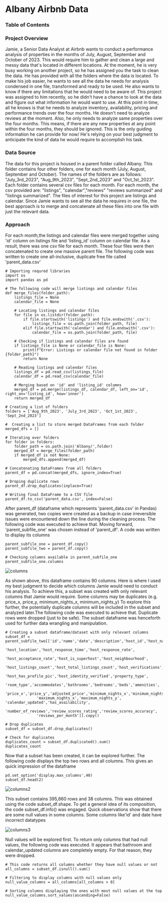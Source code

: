 # Albany Airbnb Data
### Table of Contents
### Project Overview

Jamie, a Senior Data Analyst at Airbnb wants to conduct a performance analysis of properties in the months of July, August, September and October of 2023. 
This would require him to gather and clean a large and messy data that's located in different locations. At the moment, he is very busy working on 
another project, so he has assigned you the task to clean the data. He has provided with all the folders where the data is located. To make his job 
easier, he wants to see all the data he needs for analysis condensed in one file, transformed and ready to be used. He also wants to know if there any 
limitations that he would need to be aware of. This project was assigned to him recently, so he didn't have a chance to look at the data and figure out
what information he would want to use. At this point in time, all he knows is that he needs to analyze inventory, availability, pricing and performance
trends over the four months. He doesn't need to analyze reviews at the moment. Also, he only needs to analyze same properties over the four months. 
This means, if there are any new properties at any point within the four months, they should be ignored. This is the only guiding information he can
provide for now/ He's relying on your best judgment to anticipate the kind of data he would require to accomplish his task. 

### Data Source
The data for this project is housed in a parent folder called Albany. This folder contains four other folders, one for each month (July, August, September and October). The names of the folders are as follows: "July_3rd_2023", "Aug_9th_2023", "Sept_2nd_2023" and "Oct_1st_2023". Each folder contains several csv files for each month. For each month, the csv provided are: "listings", "calendar","reviews" "reviews summarized" and "listings summarized". The files of interest for this project are listings and calendar. Since Jamie wants to see all the data he requires in one file, the best approach is to merge and concatenate all these files into one file with just the relevant data. 

### Approach
For each month,the listings and calendar files were merged together using 'id' column on listings file and 'listing_id' column on calendar file. 
As a result, there was one csv file for each month. These four files were then concatenated to create one massive parent file. The following code
was written to create one all-inclusive, duplicate free file called 'parent_data.csv'

```
# Importing requred libraries
import os
import pandas as pd

# The following code will merge listings and calendar files 
def merge_files(folder_path):
    listings_file = None
    calendar_file = None
    
    # Locating listings and calendar files
    for file in os.listdir(folder_path):
        if file.startswith('listings') and file.endswith('.csv'):
            listings_file = os.path.join(folder_path, file)
        elif file.startswith('calendar') and file.endswith('.csv'):
            calendar_file = os.path.join(folder_path, file)
    
    # Checking if listings and calendar files are found
    if listings_file is None or calendar_file is None:
        print(f"Error: Listings or calendar file not found in folder {folder_path}")
        return None
    
    # Reading listings and calendar files
    listings_df = pd.read_csv(listings_file)
    calendar_df = pd.read_csv(calendar_file)
    
    # Merging based on 'id' and 'listing_id' columns
    merged_df = pd.merge(listings_df, calendar_df, left_on='id', right_on='listing_id', how='inner')
    return merged_df

# Creating a list of folders
folders = ['Aug_9th_2023', 'July_3rd_2023', 'Oct_1st_2023', 'Sept_2nd_2023']

#  Creating a list to store merged DataFrames from each folder
merged_dfs = []

# Iterating over folders
for folder in folders:
    folder_path = os.path.join('Albany/',folder)
    merged_df = merge_files(folder_path)
    if merged_df is not None:
        merged_dfs.append(merged_df)

# Concatenating DataFrames from all folders
parent_df = pd.concat(merged_dfs, ignore_index=True)

# Droping duplicate rows
parent_df.drop_duplicates(inplace=True)

# Writing final DataFrame to a CSV file
parent_df.to_csv('parent_data.csv', index=False)
```
After parent_df (dataframe which represents 'parent_data.csv' in Pandas) was generated, two copies were created as a backup in case irreversible issues were encountered
down the line during the cleaning process. The following code was executed to achieve that. Moving forward, 'parent_subfile_one' was chosen instead of 'parent_df'.
A code was written to display its columns

```
parent_subfile_one = parent_df.copy()
parent_subfile_two = parent_df.copy()

# Checking columns available in parent_subfile_one
parent_subfile_one.columns

```

![columns](https://github.com/jmwaigom/Data-Wrangling-in-Python/assets/155841258/56be8c7f-4176-44c5-9b4a-1a99091e5dbf)

As shown above, this dataframe contains 90 columns. Here is where I used my best judgment to decide which columns Jamie would need to conduct his analysis. To achieve this,
a subset was created with only relevant columns that Jamie would require. Some columns may be duplicates (e.g. price_x, price_y, minimum_nights_x, minimum_nights_y) To explore 
this further, the potentially duplicate columns will be included in the subset and analyzed later.The following code was executed to achieve that. Duplicate rows were dropped 
(just to be safe). The subset dataframe was henceforth used for further data wrangling and manipulation.
```
# Creating a subset dataframe/dataset with only relevant columns
subset_df = parent_subfile_two[['id','name','date','description','host_id','host_name','host_since',
              'host_location','host_response_time','host_response_rate',
              'host_acceptance_rate','host_is_superhost','host_neighbourhood',
              'host_listings_count','host_total_listings_count','host_verifications',
              'host_has_profile_pic','host_identity_verified','property_type',
              'room_type','accommodates','bathrooms','bedrooms','beds','amenities',
              'price_x','price_y','adjusted_price','minimum_nights_x','minimum_nights_y',
              'maximum_nights_x','maximum_nights_y', 'calendar_updated','has_availability',
              'number_of_reviews','review_scores_rating','review_scores_accuracy',
              'reviews_per_month']].copy()

# Drop duplicates
subset_df = subset_df.drop_duplicates()

# Check for duplicates
duplicates_count = subset_df.duplicated().sum()
duplicates_count

```
Now that a subset has been created, it can be explored further. The following code displays the top two rows and all columns. This gives an quick impression of the dataframe
```
pd.set_option('display.max_columns',40)
subset_df.head(2)

```
![columns2](https://github.com/jmwaigom/Data-Wrangling-in-Python/assets/155841258/1532b2ae-f8e9-4f53-acfc-7ae51141ca76)

This subset contains 395,660 rows and 38 columns. This was obtained using the code subset_df.shape. To get a general idea of its composition, the code subset_df.info() was
engaged. Quick observations show that there are some null values in some columns. Some columns like'id' and date have incorrect datatypes

![columns3](https://github.com/jmwaigom/Data-Wrangling-in-Python/assets/155841258/a7718bc0-7c37-460b-a848-54688e977e96)

Null values will be explored first. To return only columns that had null values, the following code was executed. It appears that bathroom and calendar_updated columns are completely empty.
For that reason, they were dropped.

```
# This code returns all columns whether they have null values or not
all_columns = subset_df.isnull().sum()

# Filtering to display columns with null values only
null_value_columns = all_columns[all_columns > 0]

# Sorting columns displaying the ones with most null values at the top
null_value_columns.sort_values(ascending=False)
```




















